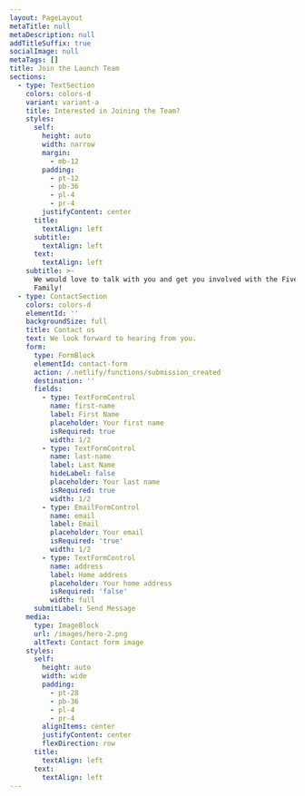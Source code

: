 ```yaml
---
layout: PageLayout
metaTitle: null
metaDescription: null
addTitleSuffix: true
socialImage: null
metaTags: []
title: Join the Launch Team
sections:
  - type: TextSection
    colors: colors-d
    variant: variant-a
    title: Interested in Joining the Team?
    styles:
      self:
        height: auto
        width: narrow
        margin:
          - mb-12
        padding:
          - pt-12
          - pb-36
          - pl-4
          - pr-4
        justifyContent: center
      title:
        textAlign: left
      subtitle:
        textAlign: left
      text:
        textAlign: left
    subtitle: >-
      We would love to talk with you and get you involved with the Five Stones
      Family!
  - type: ContactSection
    colors: colors-d
    elementId: ''
    backgroundSize: full
    title: Contact us
    text: We look forward to hearing from you.
    form:
      type: FormBlock
      elementId: contact-form
      action: /.netlify/functions/submission_created
      destination: ''
      fields:
        - type: TextFormControl
          name: first-name
          label: First Name
          placeholder: Your first name
          isRequired: true
          width: 1/2
        - type: TextFormControl
          name: last-name
          label: Last Name
          hideLabel: false
          placeholder: Your last name
          isRequired: true
          width: 1/2
        - type: EmailFormControl
          name: email
          label: Email
          placeholder: Your email
          isRequired: 'true'
          width: 1/2
        - type: TextFormControl
          name: address
          label: Home address
          placeholder: Your home address
          isRequired: 'false'
          width: full
      submitLabel: Send Message
    media:
      type: ImageBlock
      url: /images/hero-2.png
      altText: Contact form image
    styles:
      self:
        height: auto
        width: wide
        padding:
          - pt-28
          - pb-36
          - pl-4
          - pr-4
        alignItems: center
        justifyContent: center
        flexDirection: row
      title:
        textAlign: left
      text:
        textAlign: left
---
```

